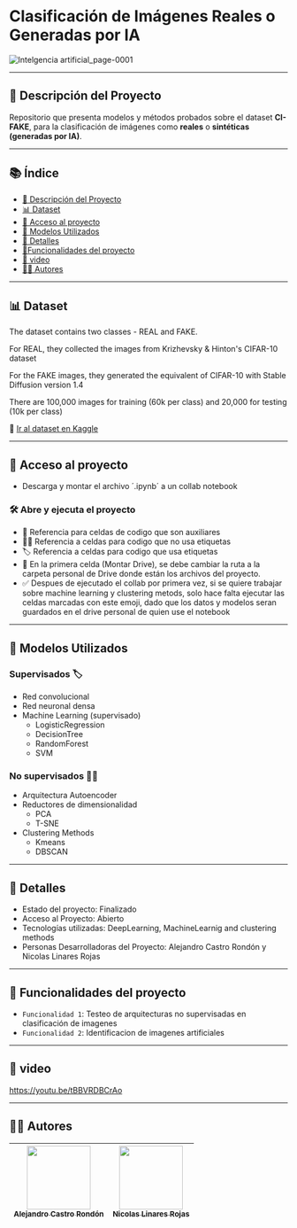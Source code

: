 # Clasificación de Imágenes Reales o Generadas por IA

![Intelgencia artificial_page-0001](https://github.com/user-attachments/assets/1f683238-1e3d-4ef5-bfd9-e151d88b7d10)

---

## 📌 Descripción del Proyecto

Repositorio que presenta modelos y métodos probados sobre el dataset **CI-FAKE**, para la clasificación de imágenes como **reales** o **sintéticas (generadas por IA)**.

---

## 📚 Índice

- [📌 Descripción del Proyecto](#-descripción-del-proyecto)
- [📊 Dataset](#-dataset)
- [📁 Acceso al proyecto](#-acceso-al-proyecto)
- [🧠 Modelos Utilizados](#-modelos-utilizados)
- [📃 Detalles](#-detalles)
- [:hammer:Funcionalidades del proyecto]()
- [🎥 video]()
- [👨‍💻 Autores]()

---

## 📊 Dataset

The dataset contains two classes - REAL and FAKE.

For REAL, they collected the images from Krizhevsky & Hinton's CIFAR-10 dataset

For the FAKE images, they generated the equivalent of CIFAR-10 with Stable Diffusion version 1.4

There are 100,000 images for training (60k per class) and 20,000 for testing (10k per class)

🔗 [Ir al dataset en Kaggle](https://www.kaggle.com/datasets/birdy654/cifake-real-and-ai-generated-synthetic-images)

---

## 📁 Acceso al proyecto
- Descarga y montar el archivo ´.ipynb´ a un collab notebook

### 🛠️ Abre y ejecuta el proyecto
- 📌 Referencia para celdas de codigo que son auxiliares
- 🥷🏿 Referencia a celdas para codigo que no usa etiquetas
- 🏷️ Referencia a celdas para codigo que usa etiquetas
- 🚨 En la primera celda (Montar Drive), se debe cambiar la ruta a la carpeta personal de Drive donde están los archivos del proyecto.
- ✅ Despues de ejecutado el collab por primera vez, si se quiere trabajar sobre machine learning y clustering metods, solo hace falta ejecutar las celdas marcadas con este emoji, dado que los datos y modelos seran guardados en el drive personal de quien use el notebook

---

## 🧠 Modelos Utilizados
### Supervisados 🏷️
- Red convolucional 
- Red neuronal densa 
- Machine Learning (supervisado)
  - LogisticRegression
  - DecisionTree
  - RandomForest
  - SVM
### No supervisados 🥷🏿
- Arquitectura Autoencoder 
- Reductores de dimensionalidad 
  - PCA
  - T-SNE
- Clustering Methods 
  - Kmeans
  - DBSCAN
 
---

## 📃 Detalles
- Estado del proyecto: Finalizado
- Acceso al Proyecto: Abierto
- Tecnologías utilizadas: DeepLearning, MachineLearnig and clustering methods
- Personas Desarrolladoras del Proyecto: Alejandro Castro Rondón y Nicolas Linares Rojas

---

## :hammer: Funcionalidades del proyecto
- `Funcionalidad 1`: Testeo de arquitecturas no supervisadas en clasificación de imagenes 
- `Funcionalidad 2`: Identificacion de imagenes artificiales

---

## 🎥 video
https://youtu.be/tBBVRDBCrAo

---

## 👨‍💻 Autores
| [<img src="https://avatars.githubusercontent.com/u/120747172?v=4" width=115><br><sub>Alejandro Castro Rondón</sub>](https://github.com/AleCastro06-collab) | [<img src="https://avatars.githubusercontent.com/u/159267707?v=4" width=115><br><sub>Nicolas Linares Rojas</sub>](https://github.com/nicolaslinaresrojas) |
| :---: | :---: | 
